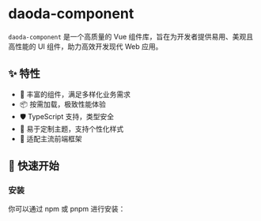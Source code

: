 # daoda-component

`daoda-component` 是一个高质量的 Vue 组件库，旨在为开发者提供易用、美观且高性能的 UI 组件，助力高效开发现代 Web 应用。

## ✨ 特性

- 🌈 丰富的组件，满足多样化业务需求
- 📦 按需加载，极致性能体验
- 🛡️ TypeScript 支持，类型安全
- 🎨 易于定制主题，支持个性化样式
- 🧩 适配主流前端框架

## 🚀 快速开始

### 安装

你可以通过 npm 或 pnpm 进行安装：
